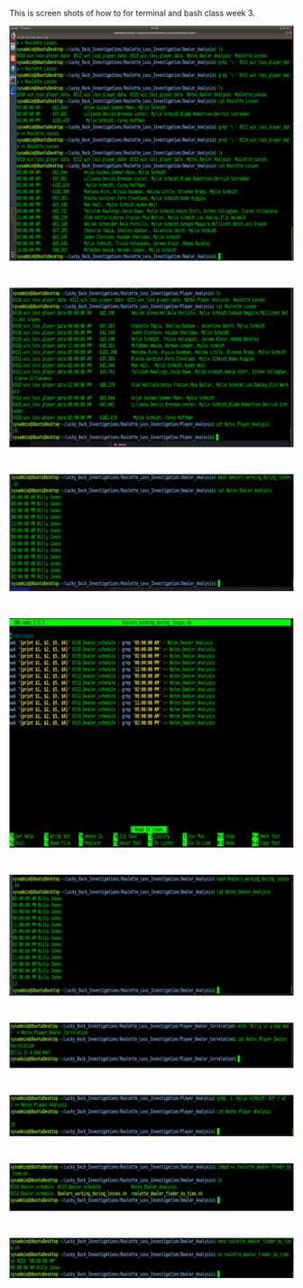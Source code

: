 This is screen shots of how to for terminal and bash class week 3.

![Rouletee_losses](IMAGE/Roulette_losses.png)

<br>

![Total Notes_PLayer_Analysis](IMAGE/Total_notes_player_analysis.png)

<br>

![Notes Dealer Analysis](IMAGE/Notes_Dealer_Analysis.png)

<br>

![nano file Dealers working during losses](IMAGE/Dealers_working_during_losses.png)

<br>

![only number of times Billy lost 13](IMAGE/Only_number_of_times_dealer_lost_13.png)

<br>

![Final write up about Billy](IMAGE/Final_correlation_on_Billy.png)


<br>

![Total time Mylie played 19](IMAGE/Total_times_Mylie_played.png)

<br>

![chmod files](IMAGE/chmod_files.png)

<br>

![sh file to get date and time](IMAGE/sh_roulette_final.png)